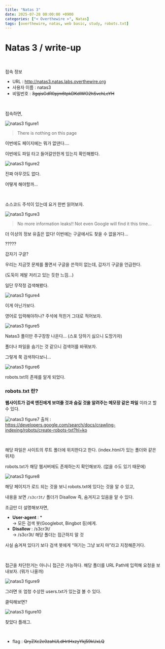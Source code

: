```yaml
---
title: "Natas 3"
date: 2025-07-28 00:00:00 +0900
categories: ["< Overthewire >", Natas]
tags: [overthewire, natas, web basic, study, robots.txt]
---
```


# Natas 3 / write-up

<br>

접속 정보 
- URL : http://natas3.natas.labs.overthewire.org
- 사용자 이름 : natas3
- 비밀번호 : ~~3gqisGdR0pjm6tpkDKdIWO2hSvchLeYH~~

<br>

접속하면,

![natas3 figure1](/assets/img/natas/natas3-1.png)

> There is nothing on this page

이번에도 페이지에는 뭐가 없댄다….

이번에도 파일 타고 들어갈만한게 있는지 확인해봤다.

![natas3 figure2](/assets/img/natas/natas3-2.png)

진짜 아무것도 없다.

어떻게 해야할까…

<br>

소스코드 주석이 있는데 요거 한번 읽어보자.

![natas3 figure3](/assets/img/natas/natas3-3.png)

> No more information leaks!! Not even Google will find it this time…

더 이상의 정보 유출은 없다! 이번에는 구글에서도 찾을 수 없을거다…

?????

갑자기 구글?

우리는 지금껏 문제를 풀면서 구글을 쓴적이 없는데, 갑자기 구글을 언급한다.

(도둑이 제발 저리고 있는 듯한 느낌…)

일단 무작정 검색해봤다.

![natas3 figure4](/assets/img/natas/natas3-4.png)

이게 아닌가보다.

영어로 입력해야하나? 주석에 적힌거 그대로 적어보자.

![natas3 figure5](/assets/img/natas/natas3-5.png)

Natas3 풀이만 주구장창 나온다… (스포 당하기 싫으니 도망가자)

폴더나 파일을 숨기는 것 같으니 검색어를 바꿔보자.

그렇게 쭉 검색하다보니…

![natas3 figure6](/assets/img/natas/natas3-6.png)

robots.txt의 존재를 알게 되었다.

### robots.txt 란?

**웹사이트가 검색 엔진에게 보여줄 것과 숨길 것을 알려주는 메모장 같은 파일** 이라고 할 수 있다.

![natas3 figure7](/assets/img/natas/natas3-7.png)
출처 : https://developers.google.com/search/docs/crawling-indexing/robots/create-robots-txt?hl=ko

<br>

해당 파일은 사이트의 루트 폴더에 위치한다고 한다. (index.html가 있는 폴더와 같은 위치)

robots.txt가 해당 웹서버에도 존재하는지 확인해보자. (없을 수도 있기 때문에)

![natas3 figure8](/assets/img/natas/natas3-8.png)

해당 페이지가 로드 되는 것을 보니 robots.txt에 있다는 것을 알 수 있고,

내용을 보면 `/s3cr3t/` 폴더가 Disallow 즉, 숨겨지고 있음을 알 수 있다.

조금만 더 설명해보자면,

- **User-agent** : \*  
    → 모든 검색 봇(Googlebot, Bingbot 등)에게.  
- **Disallow** : /s3cr3t/   
    → /s3cr3t/ 해당 폴더는 접근하지 말 것

사실 숨겨져 있다기 보다 검색 봇에게 “여기는 그냥 보지 마”라고 지정해준거다.

<br>

접근을 차단한거는 아니니 접근은 가능하다. 해당 폴더를 URL Path에 입력해 요청을 보내보자. (뭐가 나올까)

![natas3 figure9](/assets/img/natas/natas3-9.png)

그러면 또 엄청 수상한 users.txt가 있는걸 볼 수 있다.

클릭해보면?

![natas3 figure10](/assets/img/natas/natas3-10.png)

찾았다 플래그.

<br>

- flag : ~~QryZXc2e0zahULdHrtHxzyYkj59kUxLQ~~